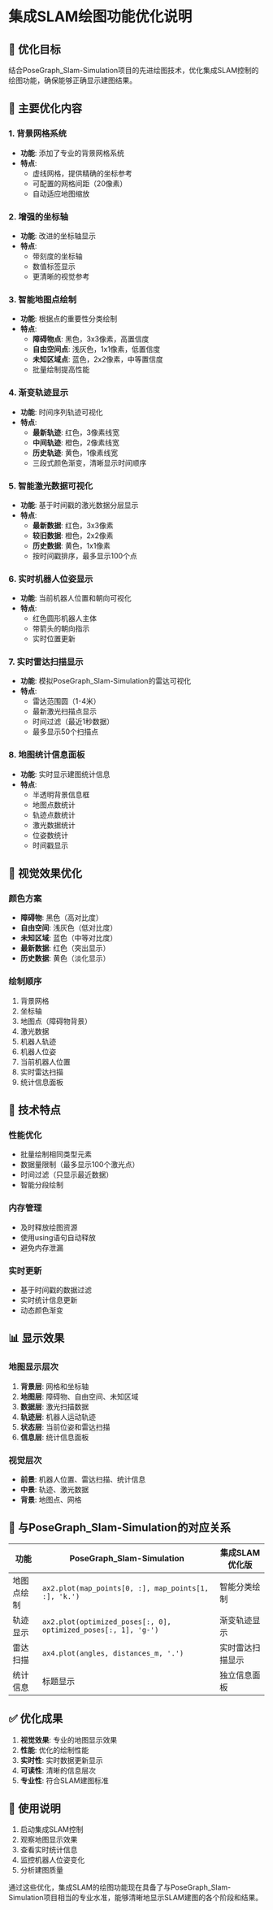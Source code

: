 # 集成SLAM绘图功能优化说明

## 🎯 优化目标
结合PoseGraph_Slam-Simulation项目的先进绘图技术，优化集成SLAM控制的绘图功能，确保能够正确显示建图结果。

## 🚀 主要优化内容

### 1. 背景网格系统
- **功能**: 添加了专业的背景网格系统
- **特点**: 
  - 虚线网格，提供精确的坐标参考
  - 可配置的网格间距（20像素）
  - 自动适应地图缩放

### 2. 增强的坐标轴
- **功能**: 改进的坐标轴显示
- **特点**:
  - 带刻度的坐标轴
  - 数值标签显示
  - 更清晰的视觉参考

### 3. 智能地图点绘制
- **功能**: 根据点的重要性分类绘制
- **特点**:
  - **障碍物点**: 黑色，3x3像素，高置信度
  - **自由空间点**: 浅灰色，1x1像素，低置信度
  - **未知区域点**: 蓝色，2x2像素，中等置信度
  - 批量绘制提高性能

### 4. 渐变轨迹显示
- **功能**: 时间序列轨迹可视化
- **特点**:
  - **最新轨迹**: 红色，3像素线宽
  - **中间轨迹**: 橙色，2像素线宽
  - **历史轨迹**: 黄色，1像素线宽
  - 三段式颜色渐变，清晰显示时间顺序

### 5. 智能激光数据可视化
- **功能**: 基于时间戳的激光数据分层显示
- **特点**:
  - **最新数据**: 红色，3x3像素
  - **较旧数据**: 橙色，2x2像素
  - **历史数据**: 黄色，1x1像素
  - 按时间戳排序，最多显示100个点

### 6. 实时机器人位姿显示
- **功能**: 当前机器人位置和朝向可视化
- **特点**:
  - 红色圆形机器人主体
  - 带箭头的朝向指示
  - 实时位置更新

### 7. 实时雷达扫描显示
- **功能**: 模拟PoseGraph_Slam-Simulation的雷达可视化
- **特点**:
  - 雷达范围圆（1-4米）
  - 最新激光扫描点显示
  - 时间过滤（最近1秒数据）
  - 最多显示50个扫描点

### 8. 地图统计信息面板
- **功能**: 实时显示建图统计信息
- **特点**:
  - 半透明背景信息框
  - 地图点数统计
  - 轨迹点数统计
  - 激光数据统计
  - 位姿数统计
  - 时间戳显示

## 🎨 视觉效果优化

### 颜色方案
- **障碍物**: 黑色（高对比度）
- **自由空间**: 浅灰色（低对比度）
- **未知区域**: 蓝色（中等对比度）
- **最新数据**: 红色（突出显示）
- **历史数据**: 黄色（淡化显示）

### 绘制顺序
1. 背景网格
2. 坐标轴
3. 地图点（障碍物背景）
4. 激光数据
5. 机器人轨迹
6. 机器人位姿
7. 当前机器人位置
8. 实时雷达扫描
9. 统计信息面板

## 🔧 技术特点

### 性能优化
- 批量绘制相同类型元素
- 数据量限制（最多显示100个激光点）
- 时间过滤（只显示最近数据）
- 智能分段绘制

### 内存管理
- 及时释放绘图资源
- 使用using语句自动释放
- 避免内存泄漏

### 实时更新
- 基于时间戳的数据过滤
- 实时统计信息更新
- 动态颜色渐变

## 📊 显示效果

### 地图显示层次
1. **背景层**: 网格和坐标轴
2. **地图层**: 障碍物、自由空间、未知区域
3. **数据层**: 激光扫描数据
4. **轨迹层**: 机器人运动轨迹
5. **状态层**: 当前位姿和雷达扫描
6. **信息层**: 统计信息面板

### 视觉层次
- **前景**: 机器人位置、雷达扫描、统计信息
- **中景**: 轨迹、激光数据
- **背景**: 地图点、网格

## 🎯 与PoseGraph_Slam-Simulation的对应关系

| 功能 | PoseGraph_Slam-Simulation | 集成SLAM优化版 |
|------|---------------------------|----------------|
| 地图点绘制 | `ax2.plot(map_points[0, :], map_points[1, :], 'k.')` | 智能分类绘制 |
| 轨迹显示 | `ax2.plot(optimized_poses[:, 0], optimized_poses[:, 1], 'g-')` | 渐变轨迹显示 |
| 雷达扫描 | `ax4.plot(angles, distances_m, '.')` | 实时雷达扫描显示 |
| 统计信息 | 标题显示 | 独立信息面板 |

## ✅ 优化成果

1. **视觉效果**: 专业的地图显示效果
2. **性能**: 优化的绘制性能
3. **实时性**: 实时数据更新显示
4. **可读性**: 清晰的信息层次
5. **专业性**: 符合SLAM建图标准

## 🚀 使用说明

1. 启动集成SLAM控制
2. 观察地图显示效果
3. 查看实时统计信息
4. 监控机器人位姿变化
5. 分析建图质量

通过这些优化，集成SLAM的绘图功能现在具备了与PoseGraph_Slam-Simulation项目相当的专业水准，能够清晰地显示SLAM建图的各个阶段和结果。
